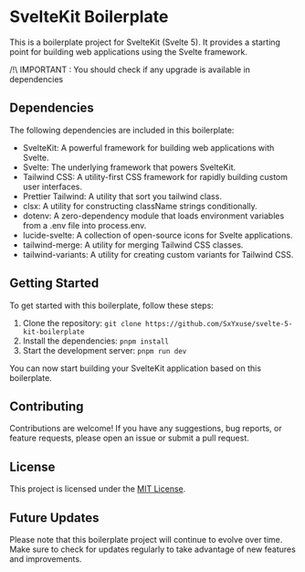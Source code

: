 # SvelteKit Boilerplate

This is a boilerplate project for SvelteKit (Svelte 5). It provides a starting point for building web applications using the Svelte framework.

/!\ IMPORTANT : You should check if any upgrade is available in dependencies

## Dependencies

The following dependencies are included in this boilerplate:

- SvelteKit: A powerful framework for building web applications with Svelte.
- Svelte: The underlying framework that powers SvelteKit.
- Tailwind CSS: A utility-first CSS framework for rapidly building custom user interfaces.
- Prettier Tailwind: A utility that sort you tailwind class.
- clsx: A utility for constructing className strings conditionally.
- dotenv: A zero-dependency module that loads environment variables from a .env file into process.env.
- lucide-svelte: A collection of open-source icons for Svelte applications.
- tailwind-merge: A utility for merging Tailwind CSS classes.
- tailwind-variants: A utility for creating custom variants for Tailwind CSS.

## Getting Started

To get started with this boilerplate, follow these steps:

1. Clone the repository: `git clone https://github.com/SxYxuse/svelte-5-kit-boilerplate`
2. Install the dependencies: `pnpm install`
3. Start the development server: `pnpm run dev`

You can now start building your SvelteKit application based on this boilerplate.

## Contributing

Contributions are welcome! If you have any suggestions, bug reports, or feature requests, please open an issue or submit a pull request.

## License

This project is licensed under the [MIT License](LICENSE).

## Future Updates

Please note that this boilerplate project will continue to evolve over time. Make sure to check for updates regularly to take advantage of new features and improvements.
